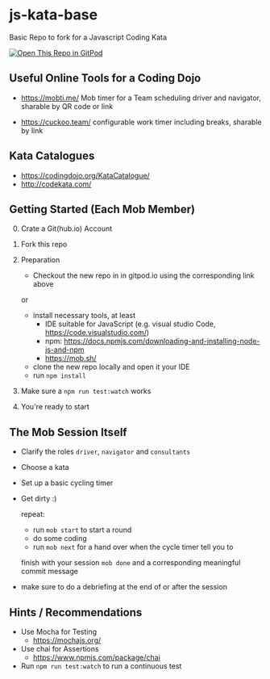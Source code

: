 # js-kata-base
Basic Repo to fork for a Javascript Coding Kata

[![Open This Repo in GitPod](https://gitpod.io/button/open-in-gitpod.svg)](https://gitpod.io/from-referrer)

## Useful Online Tools for a Coding Dojo
* https://mobti.me/
    Mob timer for a Team scheduling driver and navigator, sharable by QR code or link

* https://cuckoo.team/
    configurable work timer including breaks, sharable by link 

## Kata Catalogues

* https://codingdojo.org/KataCatalogue/
* http://codekata.com/

## Getting Started (Each Mob Member)
0. Crate a Git(hub.io) Account
1. Fork this repo
2. Preparation
    *  Checkout the new repo in in gitpod.io using the corresponding link above

    or

    * install necessary tools, at least
        * IDE suitable for JavaScript (e.g. visual studio Code, https://code.visualstudio.com/) 
        * npm: https://docs.npmjs.com/downloading-and-installing-node-js-and-npm
        * https://mob.sh/ 
    * clone the new repo locally and open it your IDE
    * run ```npm install```
3. Make sure a ``npm run test:watch`` works
4. You're ready to start

## The Mob Session Itself

* Clarify the roles ``driver``, ``navigator`` and ``consultants``
* Choose a kata
* Set up a basic cycling timer
* Get dirty :)

    repeat:
    * run ``mob start`` to start a round
    * do some coding
    * run ``mob next`` for a hand over when the cycle timer tell you to

    finish with your session ``mob done`` and a corresponding meaningful commit message

* make sure to do a debriefing at the end of or after the session

## Hints / Recommendations

* Use Mocha for Testing
    * https://mochajs.org/
* Use chai for Assertions
    * https://www.npmjs.com/package/chai
* Run ``npm run test:watch`` to run a continuous test
